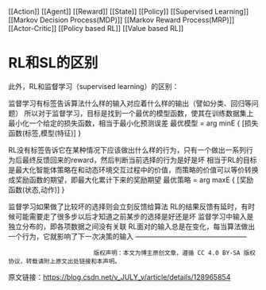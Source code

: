 [[Action]]
[[Agent]]
[[Reward]]
[[State]]
[[Policy]]
[[Supervised Learning]]
[[Markov Decision Process(MDP)]]
[[Markov Reward Process(MRP)]]
[[Actor-Critic]]
[[Policy based RL]]
[[Value based RL]]



# RL和SL的区别
此外，RL和监督学习（supervised learning）的区别：

监督学习有标签告诉算法什么样的输入对应着什么样的输出（譬如分类、回归等问题）
所以对于监督学习，目标是找到一个最优的模型函数，使其在训练数据集上最小化一个给定的损失函数，相当于最小化预测误差
最优模型 = arg minE { [损失函数(标签,模型(特征)] }

RL没有标签告诉它在某种情况下应该做出什么样的行为，只有一个做出一系列行为后最终反馈回来的reward，然后判断当前选择的行为是好是坏
相当于RL的目标是最大化智能体策略在和动态环境交互过程中的价值，而策略的价值可以等价转换成奖励函数的期望，即最大化累计下来的奖励期望
最优策略 = arg maxE { [奖励函数(状态,动作)] }
 
监督学习如果做了比较坏的选择则会立刻反馈给算法
RL的结果反馈有延时，有时候可能需要走了很多步以后才知道之前某步的选择是好还是坏
监督学习中输入是独立分布的，即各项数据之间没有关联
RL面对的输入总是在变化，每当算法做出一个行为，它就影响了下一次决策的输入
————————————————

                            版权声明：本文为博主原创文章，遵循 CC 4.0 BY-SA 版权协议，转载请附上原文出处链接和本声明。
                        
原文链接：https://blog.csdn.net/v_JULY_v/article/details/128965854

